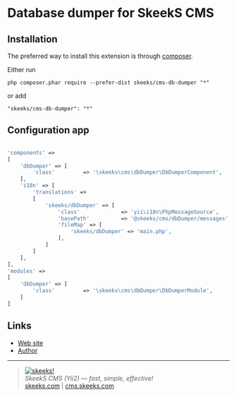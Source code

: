 Database dumper for SkeekS CMS
===================================

Installation
------------

The preferred way to install this extension is through [composer](https://getcomposer.org/download/).

Either run

```
php composer.phar require --prefer-dist skeeks/cms-db-dumper "*"
```

or add

```
"skeeks/cms-db-dumper": "*"
```

Configuration app
----------

```php

'components' =>
[
    'dbDumper' => [
        'class'         => '\skeeks\cms\dbDumper\DbDumperComponent',
    ],
    'i18n' => [
        'translations' =>
        [
            'skeeks/dbDumper' => [
                'class'             => 'yii\i18n\PhpMessageSource',
                'basePath'          => '@skeeks/cms/dbDumper/messages',
                'fileMap' => [
                    'skeeks/dbDumper' => 'main.php',
                ],
            ]
        ]
    ],
],
'modules' =>
[
    'dbDumper' => [
        'class'         => '\skeeks\cms\dbDumper\DbDumperModule',
    ]
]

```

Links
-----
* [Web site](https://cms.skeeks.com)
* [Author](https://skeeks.com)

___

> [![skeeks!](https://skeeks.com/img/logo/logo-no-title-80px.png)](https://skeeks.com)  
<i>SkeekS CMS (Yii2) — fast, simple, effective!</i>  
[skeeks.com](https://skeeks.com) | [cms.skeeks.com](https://cms.skeeks.com)


